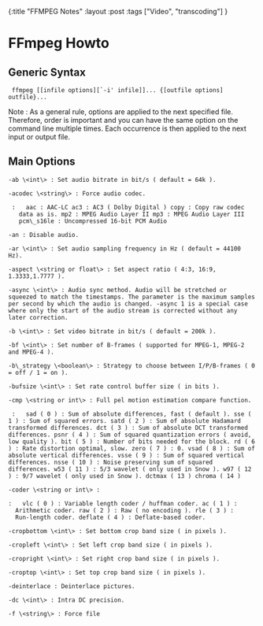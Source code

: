 {:title "FFMPEG Notes"
 :layout :post
 :tags  ["Video", "transcoding"]
 }

FFmpeg Howto
============

Generic Syntax
--------------

     ffmpeg [[infile options][`-i' infile]]... {[outfile options] outfile}... 

Note : As a general rule, options are applied to the next specified
file. Therefore, order is important and you can have the same option on
the command line multiple times. Each occurrence is then applied to the
next input or output file.

Main Options
------------

    -ab \<int\> : Set audio bitrate in bit/s ( default = 64k ).
    
    -acodec \<string\> : Force audio codec.
    
     :   aac : AAC-LC ac3 : AC3 ( Dolby Digital ) copy : Copy raw codec
       data as is. mp2 : MPEG Audio Layer II mp3 : MPEG Audio Layer III
       pcm\_s16le : Uncompressed 16-bit PCM Audio
     
    -an : Disable audio.
     
    -ar \<int\> : Set audio sampling frequency in Hz ( default = 44100 Hz).
    
    -aspect \<string or float\> : Set aspect ratio ( 4:3, 16:9, 1.3333,1.7777 ).
    
    -async \<int\> : Audio sync method. Audio will be stretched or
    squeezed to match the timestamps. The parameter is the maximum samples
    per second by which the audio is changed. -async 1 is a special case
    where only the start of the audio stream is corrected without any
    later correction. 
     
    -b \<int\> : Set video bitrate in bit/s ( default = 200k ).
    
    -bf \<int\> : Set number of B-frames ( supported for MPEG-1, MPEG-2 and MPEG-4 ).
    
    -b\_strategy \<boolean\> : Strategy to choose between I/P/B-frames ( 0 = off / 1 = on ).
    
    -bufsize \<int\> : Set rate control buffer size ( in bits ).
    
    -cmp \<string or int\> : Full pel motion estimation compare function.
    
     :   sad ( 0 ) : Sum of absolute differences, fast ( default ). sse ( 1 ) : Sum of squared errors. satd ( 2 ) : Sum of absolute Hadamard transformed differences. dct ( 3 ) : Sum of absolute DCT transformed differences. psnr ( 4 ) : Sum of squared quantization errors ( avoid, low quality ). bit ( 5 ) : Number of bits needed for the block. rd ( 6 ) : Rate distortion optimal, slow. zero ( 7 ) : 0. vsad ( 8 ) : Sum of absolute vertical differences. vsse ( 9 ) : Sum of squared vertical differences. nsse ( 10 ) : Noise preserving sum of squared differences. w53 ( 11 ) : 5/3 wavelet ( only used in Snow ). w97 ( 12 ) : 9/7 wavelet ( only used in Snow ). dctmax ( 13 ) chroma ( 14 )
   
    -coder \<string or int\> :
    
    :   vlc ( 0 ) : Variable length coder / huffman coder. ac ( 1 ) :
      Arithmetic coder. raw ( 2 ) : Raw ( no encoding ). rle ( 3 ) :
      Run-length coder. deflate ( 4 ) : Deflate-based coder.
    
    -cropbottom \<int\> : Set bottom crop band size ( in pixels ).
    
    -cropleft \<int\> : Set left crop band size ( in pixels ).
    
    -cropright \<int\> : Set right crop band size ( in pixels ).
    
    -croptop \<int\> : Set top crop band size ( in pixels ).
    
    -deinterlace : Deinterlace pictures.
    
    -dc \<int\> : Intra DC precision.
    
    -f \<string\> : Force file
